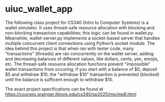 # uiuc_wallet_app
The following class project for CS340 (Intro to Computer Systems) is a wallet simulator. It uses thread-safe resource allocation with blocking and non-blocking transaction capabilities; this logic can be found in wallet.py. Meanwhile, wallet-server.py implements a socket-based server that handles multiple concurrent client connections using Python’s socket module. The idea behind this project is that when ran with tester code, many "transactions" (threads) are ran concurrently on the wallet server, adding and decreasing balances of different values, like dollars, cents, yen, emojis, etc. The thread-safe resource allocation functions prevent "impossible" wallet transactions from occuring; if you start with a balance of $0, deposit $5 and withdraw $10, the "withdraw $10" transaction is prevented (blocked) until the balance is sufficent enough to withdraw $10.

The exact project specifications can be found at https://courses.grainger.illinois.edu/cs340/sp2025/mp/mp6.html
